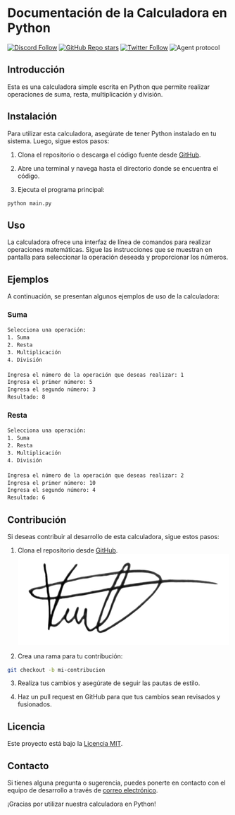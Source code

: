 
# Documentación de la Calculadora en Python

[![Discord Follow](https://dcbadge.vercel.app/api/server/8tcDQ89Ej2?style=flat)](https://discord.gg/8tcDQ89Ej2)
[![GitHub Repo stars](https://img.shields.io/github/stars/AntonOsika/gpt-engineer?style=social)](https://github.com/AntonOsika/gpt-engineer)
[![Twitter Follow](https://img.shields.io/twitter/follow/antonosika?style=social)](https://twitter.com/AntonOsika)
![Agent protocol](https://github.com/AntonOsika/gpt-engineer/actions/workflows/validate_agent_protocol.yml/badge.svg)


## Introducción
Esta es una calculadora simple escrita en Python que permite realizar operaciones de suma, resta, multiplicación y división.

## Instalación
Para utilizar esta calculadora, asegúrate de tener Python instalado en tu sistema. Luego, sigue estos pasos:

1. Clona el repositorio o descarga el código fuente desde [GitHub](https://github.com/tuusuario/calculadora-python).

2. Abre una terminal y navega hasta el directorio donde se encuentra el código.

3. Ejecuta el programa principal:

```bash
python main.py
```

## Uso
La calculadora ofrece una interfaz de línea de comandos para realizar operaciones matemáticas. Sigue las instrucciones que se muestran en pantalla para seleccionar la operación deseada y proporcionar los números.

## Ejemplos
A continuación, se presentan algunos ejemplos de uso de la calculadora:

### Suma
```bash
Selecciona una operación:
1. Suma
2. Resta
3. Multiplicación
4. División

Ingresa el número de la operación que deseas realizar: 1
Ingresa el primer número: 5
Ingresa el segundo número: 3
Resultado: 8
```

### Resta
```bash
Selecciona una operación:
1. Suma
2. Resta
3. Multiplicación
4. División

Ingresa el número de la operación que deseas realizar: 2
Ingresa el primer número: 10
Ingresa el segundo número: 4
Resultado: 6
```



## Contribución
Si deseas contribuir al desarrollo de esta calculadora, sigue estos pasos:

1. Clona el repositorio desde [GitHub](https://github.com/tuusuario/calculadora-python).
![Imagen de ejemplo](WhatsApp_Image_2024-03-07_at_10.52.41_AM-removebg-preview.png)

2. Crea una rama para tu contribución:

```bash
git checkout -b mi-contribucion
```

3. Realiza tus cambios y asegúrate de seguir las pautas de estilo.

4. Haz un pull request en GitHub para que tus cambios sean revisados y fusionados.

## Licencia
Este proyecto está bajo la [Licencia MIT](LICENSE.md).

## Contacto
Si tienes alguna pregunta o sugerencia, puedes ponerte en contacto con el equipo de desarrollo a través de [correo electrónico](mailto:contacto@tuemail.com).

¡Gracias por utilizar nuestra calculadora en Python!